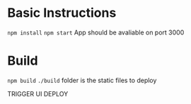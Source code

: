 # Basic Instructions

`npm install`
`npm start`
App should be avaliable on port 3000

# Build

`npm build`
`./build` folder is the static files to deploy

TRIGGER UI DEPLOY
